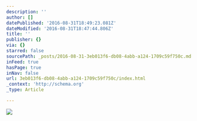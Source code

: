 ```yaml
---
description: ''
author: []
datePublished: '2016-08-31T18:49:23.081Z'
dateModified: '2016-08-31T18:47:44.806Z'
title: ''
publisher: {}
via: {}
starred: false
sourcePath: _posts/2016-08-31-3eb013f6-db08-4abb-a124-1709c59f750c.md
inFeed: true
hasPage: true
inNav: false
url: 3eb013f6-db08-4abb-a124-1709c59f750c/index.html
_context: 'http://schema.org'
_type: Article

---
```

![](https://the-grid-user-content.s3-us-west-2.amazonaws.com/a4b6e70f-4f8c-47e2-aad5-2cbe31407f35.jpg)